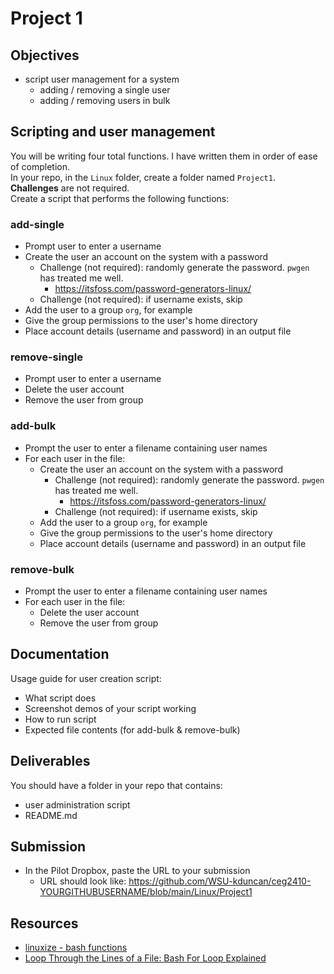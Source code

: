 # Project 1

## Objectives

- script user management for a system
  - adding / removing a single user
  - adding / removing users in bulk

## Scripting and user management

You will be writing four total functions. I have written them in order of ease of completion.  
In your repo, in the `Linux` folder, create a folder named `Project1`.  
**Challenges** are not required.  
Create a script that performs the following functions:

### add-single

- Prompt user to enter a username
- Create the user an account on the system with a password
  - Challenge (not required): randomly generate the password. `pwgen` has treated me well.
    - https://itsfoss.com/password-generators-linux/
  - Challenge (not required): if username exists, skip
- Add the user to a group `org`, for example
- Give the group permissions to the user's home directory
- Place account details (username and password) in an output file

### remove-single

- Prompt user to enter a username
- Delete the user account
- Remove the user from group

### add-bulk

- Prompt the user to enter a filename containing user names
- For each user in the file:
  - Create the user an account on the system with a password
    - Challenge (not required): randomly generate the password. `pwgen` has treated me well.
      - https://itsfoss.com/password-generators-linux/
    - Challenge (not required): if username exists, skip
  - Add the user to a group `org`, for example
  - Give the group permissions to the user's home directory
  - Place account details (username and password) in an output file

### remove-bulk

- Prompt the user to enter a filename containing user names
- For each user in the file:
  - Delete the user account
  - Remove the user from group

## Documentation

Usage guide for user creation script:

- What script does
- Screenshot demos of your script working
- How to run script
- Expected file contents (for add-bulk & remove-bulk)

## Deliverables

You should have a folder in your repo that contains:

- user administration script
- README.md

## Submission

- In the Pilot Dropbox, paste the URL to your submission
  - URL should look like: https://github.com/WSU-kduncan/ceg2410-YOURGITHUBUSERNAME/blob/main/Linux/Project1

## Resources

- [linuxize - bash functions](https://linuxize.com/post/bash-functions/)
- [Loop Through the Lines of a File: Bash For Loop Explained](https://codefather.tech/blog/bash-loop-through-lines-file/)
